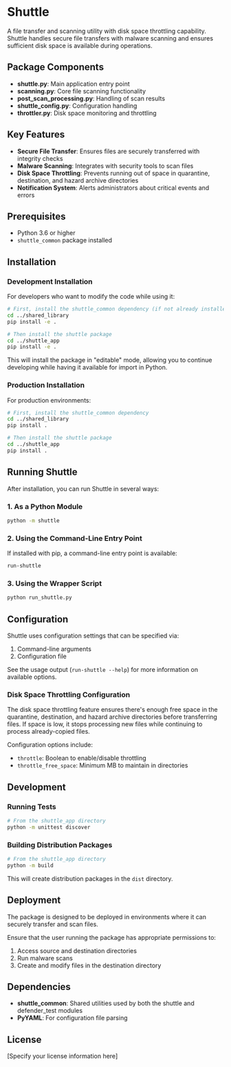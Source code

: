 # Shuttle

A file transfer and scanning utility with disk space throttling capability. Shuttle handles secure file transfers with malware scanning and ensures sufficient disk space is available during operations.

## Package Components

- **shuttle.py**: Main application entry point
- **scanning.py**: Core file scanning functionality 
- **post_scan_processing.py**: Handling of scan results
- **shuttle_config.py**: Configuration handling
- **throttler.py**: Disk space monitoring and throttling

## Key Features

- **Secure File Transfer**: Ensures files are securely transferred with integrity checks
- **Malware Scanning**: Integrates with security tools to scan files
- **Disk Space Throttling**: Prevents running out of space in quarantine, destination, and hazard archive directories
- **Notification System**: Alerts administrators about critical events and errors

## Prerequisites

- Python 3.6 or higher
- `shuttle_common` package installed

## Installation

### Development Installation

For developers who want to modify the code while using it:

```bash
# First, install the shuttle_common dependency (if not already installed)
cd ../shared_library
pip install -e .

# Then install the shuttle package
cd ../shuttle_app
pip install -e .
```

This will install the package in "editable" mode, allowing you to continue developing while having it available for import in Python.

### Production Installation

For production environments:

```bash
# First, install the shuttle_common dependency
cd ../shared_library
pip install .

# Then install the shuttle package
cd ../shuttle_app
pip install .
```

## Running Shuttle

After installation, you can run Shuttle in several ways:

### 1. As a Python Module

```bash
python -m shuttle
```

### 2. Using the Command-Line Entry Point

If installed with pip, a command-line entry point is available:

```bash
run-shuttle
```

### 3. Using the Wrapper Script

```bash
python run_shuttle.py
```

## Configuration

Shuttle uses configuration settings that can be specified via:

1. Command-line arguments
2. Configuration file

See the usage output (`run-shuttle --help`) for more information on available options.

### Disk Space Throttling Configuration

The disk space throttling feature ensures there's enough free space in the quarantine, destination, and hazard archive directories before transferring files. If space is low, it stops processing new files while continuing to process already-copied files.

Configuration options include:
- `throttle`: Boolean to enable/disable throttling
- `throttle_free_space`: Minimum MB to maintain in directories

## Development

### Running Tests

```bash
# From the shuttle_app directory
python -m unittest discover
```

### Building Distribution Packages

```bash
# From the shuttle_app directory
python -m build
```

This will create distribution packages in the `dist` directory.

## Deployment

The package is designed to be deployed in environments where it can securely transfer and scan files.

Ensure that the user running the package has appropriate permissions to:
1. Access source and destination directories
2. Run malware scans
3. Create and modify files in the destination directory

## Dependencies

- **shuttle_common**: Shared utilities used by both the shuttle and defender_test modules
- **PyYAML**: For configuration file parsing

## License

[Specify your license information here]
